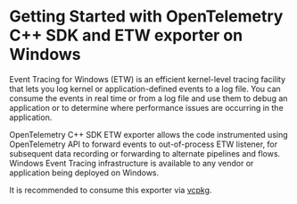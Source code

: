 # Getting Started with OpenTelemetry C++ SDK and ETW exporter on Windows

Event Tracing for Windows (ETW) is an efficient kernel-level tracing facility
that lets you log kernel or application-defined events to a log file. You can
consume the events in real time or from a log file and use them to debug an
application or to determine where performance issues are occurring in the
application.

OpenTelemetry C++ SDK ETW exporter allows the code instrumented using
OpenTelemetry API to forward events to out-of-process ETW listener, for
subsequent data recording or forwarding to alternate pipelines and flows.
Windows Event Tracing infrastructure is available to any vendor or application
being deployed on Windows.

It is recommended to consume this exporter via
[vcpkg](https://vcpkg.io/en/package/opentelemetry-cpp).